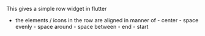 This gives a simple row widget in flutter

-  the elements / icons in the row are aligned in manner of
       - center
       - space evenly
       - space around
       - space between
       - end
       - start
